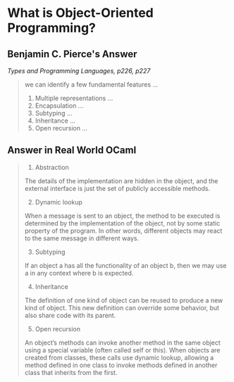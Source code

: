 # What is Object-Oriented Programming?

## Benjamin C. Pierce's Answer

*Types and Programming Languages, p226, p227*

> we can identify a few fundamental features ...
> 1. Multiple representations ... 
> 2. Encapsulation ...
> 3. Subtyping ... 
> 4. Inheritance ...
> 5. Open recursion ... 

## Answer in Real World OCaml

> 1. Abstraction
> 
> The details of the implementation are hidden in the object, and the external interface is just the set of publicly accessible methods.
> 
> 2. Dynamic lookup
> 
> When a message is sent to an object, the method to be executed is determined by the implementation of the object, not by some static property of the program. In other words, different objects may react to the same message in different ways.
> 
> 3. Subtyping
> 
> If an object a has all the functionality of an object b, then we may use a in any context where b is expected.
> 
> 4. Inheritance
> 
> The definition of one kind of object can be reused to produce a new kind of object. This new definition can override some behavior, but also share code with its parent.
> 
> 5. Open recursion
> 
> An object’s methods can invoke another method in the same object using a special variable (often called self or this). When objects are created from classes, these calls use dynamic lookup, allowing a method defined in one class to invoke methods defined in another class that inherits from the first.
